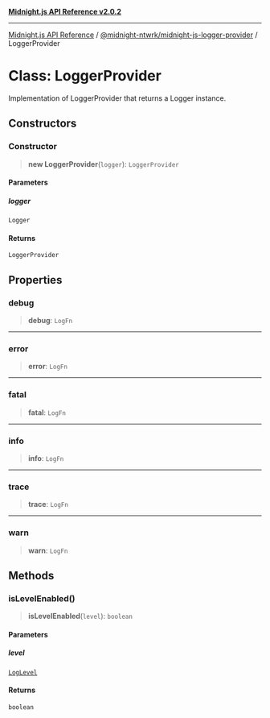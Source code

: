 [**Midnight.js API Reference v2.0.2**](../../../README.md)

***

[Midnight.js API Reference](../../../packages.md) / [@midnight-ntwrk/midnight-js-logger-provider](../README.md) / LoggerProvider

# Class: LoggerProvider

Implementation of LoggerProvider that returns a Logger instance.

## Constructors

### Constructor

> **new LoggerProvider**(`logger`): `LoggerProvider`

#### Parameters

##### logger

`Logger`

#### Returns

`LoggerProvider`

## Properties

### debug

> **debug**: `LogFn`

***

### error

> **error**: `LogFn`

***

### fatal

> **fatal**: `LogFn`

***

### info

> **info**: `LogFn`

***

### trace

> **trace**: `LogFn`

***

### warn

> **warn**: `LogFn`

## Methods

### isLevelEnabled()

> **isLevelEnabled**(`level`): `boolean`

#### Parameters

##### level

[`LogLevel`](../../midnight-js-types/enumerations/LogLevel.md)

#### Returns

`boolean`
